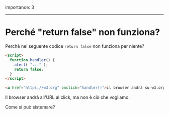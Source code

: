 importance: 3

---

# Perché "return false" non funziona?

Perchè nel seguente codice `return false` non funziona per niente?

```html autorun run
<script>
  function handler() {
    alert( "..." );
    return false;
  }
</script>

<a href="https://w3.org" onclick="handler()">il browser andrà su w3.org</a>
```

Il browser andrà all'URL al click, ma non è ciò che vogliamo.

Come si può sistemare?
